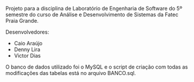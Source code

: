 Projeto para a disciplina de Laboratório de Engenharia de Software do 5º semestre do curso de Análise e Desenvolvimento de Sistemas da Fatec Praia Grande.

Desenvolvedores:
  - Caio Araújo
  - Denny Lira
  - Victor Dias
  
O banco de dados utilizado foi o MySQL e o script de criação com todas as modificações das tabelas está no arquivo BANCO.sql.
